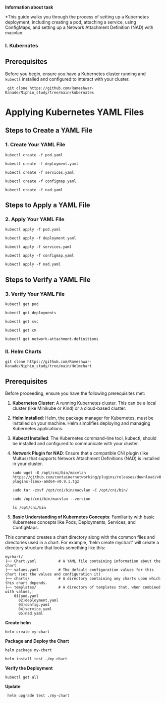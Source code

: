 **Information about task**

*This guide walks you through the process of setting up a Kubernetes deployment, including creating a pod, attaching a service, using ConfigMaps, and setting up a Network Attachment Definition (NAD) with macvlan.


### I. Kubernates
## Prerequisites
Before you begin, ensure you have a Kubernetes cluster running and `kubectl` installed and configured to interact with your cluster.
```
 git clone https://github.com/Rameshwar-Kanade/Niphio_study/tree/main/kubernates
```
# Applying Kubernetes YAML Files
## Steps to Create a YAML File

### 1. Create Your YAML File

```
kubectl create -f pod.yaml
```
```
kubectl create -f deployment.yaml
```
```
kubectl create -f services.yaml
```
```
kubectl create -f configmap.yaml
```
```
kubectl create -f nad.yaml
```
## Steps to Apply a YAML File

### 2. Apply Your YAML File
```
kubectl apply -f pod.yaml
```
```
kubectl apply -f deployment.yaml
```
```
kubectl apply -f services.yaml
```
```
kubectl apply -f configmap.yaml
```
```
kubectl apply -f nad.yaml
```
## Steps to Verify a YAML File

### 3. Verify Your YAML File
```
kubectl get pod
```
```
kubectl get deployments
```
```
kubectl get svc
```
```
kubectl get cm
```
```
kubectl get network-attachment-definitions
```

### II. Helm Charts
```
git clone https://github.com/Rameshwar-Kanade/Niphio_study/tree/main/Helmchart
```
## Prerequisites
Before proceeding, ensure you have the following prerequisites met:

1. **Kubernetes Cluster**: A running Kubernetes cluster. This can be a local cluster (like Minikube or Kind) or a cloud-based cluster.

2. **Helm Installed**: Helm, the package manager for Kubernetes, must be installed on your machine. Helm simplifies deploying and managing Kubernetes applications.

3. **Kubectl Installed**: The Kubernetes command-line tool, kubectl, should be installed and configured to communicate with your cluster.

4. **Network Plugin for NAD**: Ensure that a compatible CNI plugin (like Multus) that supports Network Attachment Definitions (NAD) is installed in your cluster.
   ```
   sudo wget -O /opt/cni/bin/macvlan https://github.com/containernetworking/plugins/releases/download/v0.9.1/cni-plugins-linux-amd64-v0.9.1.tgz
   ```
   ```
   sudo tar -zxvf /opt/cni/bin/macvlan -C /opt/cni/bin/
   ```
   ```
   sudo /opt/cni/bin/macvlan --version
   ```
    ```
   ls /opt/cni/bin

5. **Basic Understanding of Kubernetes Concepts**: Familiarity with basic Kubernetes concepts like Pods, Deployments, Services, and ConfigMaps.

This command creates a chart directory along with the common files and directories used in a chart.
For example, 'helm create mychart' will create a directory structure that looks something like this:

```
mychart/ 
├── Chart.yaml          # A YAML file containing information about the chart
├── values.yaml         # The default configuration values for this chart (set the values and configuration it)
├── charts/             # A directory containing any charts upon which this chart depends.
├── templates/          # A directory of templates that, when combined with values,│                       
    01)pod.yaml
	  02)deployment.yaml
	  03)config.yaml
	  04)service.yaml
	  05)nad.yaml
```
**Create helm**
```
helm create my-chart
```
**Package and Deploy the Chart**
```
helm package my-chart
```
```
helm install test ./my-chart
```
**Verify the Deployment**
```
kubectl get all
```
**Update**
```
 helm upgrade test ./my-chart
```
